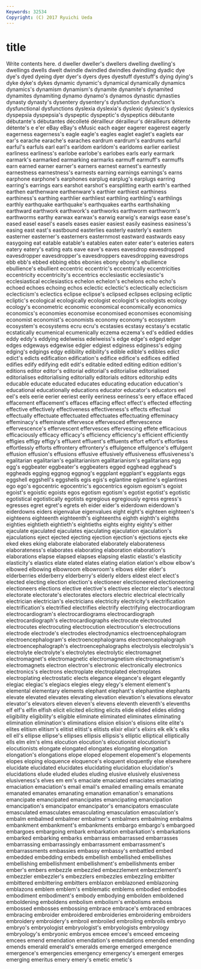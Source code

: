 ```yaml
---
Keywords: 32534 
Copyright: (C) 2017 Ryuichi Ueda
---
```


# title

Write contents here.
d dweller dweller's dwellers dwelling dwelling's dwellings dwells
dwelt dwindle dwindled dwindles dwindling dyadic dye dye's dyed dyeing
dyer dyer's dyers dyes dyestuff dyestuff's dying dying's dyke dyke's
dykes dynamic dynamic's dynamical dynamically dynamics dynamics's dynamism dynamism's dynamite
dynamite's dynamited dynamites dynamiting dynamo dynamo's dynamos dynastic dynasties dynasty
dynasty's dysentery dysentery's dysfunction dysfunction's dysfunctional dysfunctions dyslexia dyslexia's dyslexic
dyslexic's dyslexics dyspepsia dyspepsia's dyspeptic dyspeptic's dyspeptics débutante débutante's débutantes
décolleté dérailleur dérailleur's dérailleurs détente détente's e e'er eBay eBay's
eMusic each eager eagerer eagerest eagerly eagerness eagerness's eagle eagle's
eagles eaglet eaglet's eaglets ear ear's earache earache's earaches eardrum
eardrum's eardrums earful earful's earfuls earl earl's earldom earldom's earldoms
earlier earliest earliness earliness's earlobe earlobe's earlobes earls early earmark
earmark's earmarked earmarking earmarks earmuff earmuff's earmuffs earn earned earner
earner's earners earnest earnest's earnestly earnestness earnestness's earnests earning earnings
earnings's earns earphone earphone's earphones earplug earplug's earplugs earring earring's
earrings ears earshot earshot's earsplitting earth earth's earthed earthen earthenware
earthenware's earthier earthiest earthiness earthiness's earthing earthlier earthliest earthling earthling's
earthlings earthly earthquake earthquake's earthquakes earths earthshaking earthward earthwork earthwork's
earthworks earthworm earthworm's earthworms earthy earwax earwax's earwig earwig's earwigs
ease ease's eased easel easel's easels eases easier easiest easily
easiness easiness's easing east east's eastbound easterlies easterly easterly's eastern
easterner easterner's easterners easternmost eastward eastwards easy easygoing eat eatable
eatable's eatables eaten eater eater's eateries eaters eatery eatery's eating
eats eave eave's eaves eavesdrop eavesdropped eavesdropper eavesdropper's eavesdroppers eavesdropping
eavesdrops ebb ebb's ebbed ebbing ebbs ebonies ebony ebony's ebullience
ebullience's ebullient eccentric eccentric's eccentrically eccentricities eccentricity eccentricity's eccentrics ecclesiastic
ecclesiastic's ecclesiastical ecclesiastics echelon echelon's echelons echo echo's echoed echoes
echoing echos eclectic eclectic's eclectically eclecticism eclecticism's eclectics eclipse eclipse's
eclipsed eclipses eclipsing ecliptic ecliptic's ecological ecologically ecologist ecologist's ecologists
ecology ecology's econometric economic economical economically economics economics's economies economise
economised economises economising economist economist's economists economy economy's ecosystem ecosystem's
ecosystems ecru ecru's ecstasies ecstasy ecstasy's ecstatic ecstatically ecumenical ecumenically
eczema eczema's ed's eddied eddies eddy eddy's eddying edelweiss edelweiss's
edge edge's edged edger edges edgeways edgewise edgier edgiest edginess
edginess's edging edging's edgings edgy edibility edibility's edible edible's edibles
edict edict's edicts edification edification's edifice edifice's edifices edified edifies
edify edifying edit edit's editable edited editing edition edition's editions
editor editor's editorial editorial's editorialise editorialised editorialises editorialising editorially editorials
editors editorship edits educable educate educated educates educating education education's
educational educationally educations educator educator's educators eel eel's eels eerie
eerier eeriest eerily eeriness eeriness's eery efface effaced effacement effacement's
effaces effacing effect effect's effected effecting effective effectively effectiveness effectiveness's
effects effectual effectually effectuate effectuated effectuates effectuating effeminacy effeminacy's effeminate
effervesce effervesced effervescence effervescence's effervescent effervesces effervescing effete efficacious efficaciously
efficacy efficacy's efficiency efficiency's efficient efficiently effigies effigy effigy's effluent
effluent's effluents effort effort's effortless effortlessly efforts effrontery effrontery's effulgence
effulgence's effulgent effusion effusion's effusions effusive effusively effusiveness effusiveness's egalitarian
egalitarian's egalitarianism egalitarianism's egalitarians egg egg's eggbeater eggbeater's eggbeaters egged
egghead egghead's eggheads egging eggnog eggnog's eggplant eggplant's eggplants eggs
eggshell eggshell's eggshells egis egis's eglantine eglantine's eglantines ego ego's
egocentric egocentric's egocentrics egoism egoism's egoist egoist's egoistic egoists egos
egotism egotism's egotist egotist's egotistic egotistical egotistically egotists egregious egregiously
egress egress's egresses egret egret's egrets eh eider eider's eiderdown
eiderdown's eiderdowns eiders eigenvalue eigenvalues eight eight's eighteen eighteen's eighteens
eighteenth eighteenth's eighteenths eighth eighth's eighths eighties eightieth eightieth's eightieths
eights eighty eighty's either ejaculate ejaculated ejaculates ejaculating ejaculation ejaculation's
ejaculations eject ejected ejecting ejection ejection's ejections ejects eke eked
ekes eking elaborate elaborated elaborately elaborateness elaborateness's elaborates elaborating elaboration
elaboration's elaborations elapse elapsed elapses elapsing elastic elastic's elasticity elasticity's
elastics elate elated elates elating elation elation's elbow elbow's elbowed
elbowing elbowroom elbowroom's elbows elder elder's elderberries elderberry elderberry's elderly
elders eldest elect elect's elected electing election election's electioneer electioneered
electioneering electioneers elections elective elective's electives elector elector's electoral electorate
electorate's electorates electors electric electrical electrically electrician electrician's electricians electricity
electricity's electrification electrification's electrified electrifies electrify electrifying electrocardiogram electrocardiogram's electrocardiograms
electrocardiograph electrocardiograph's electrocardiographs electrocute electrocuted electrocutes electrocuting electrocution electrocution's electrocutions
electrode electrode's electrodes electrodynamics electroencephalogram electroencephalogram's electroencephalograms electroencephalograph electroencephalograph's electroencephalographs
electrolysis electrolysis's electrolyte electrolyte's electrolytes electrolytic electromagnet electromagnet's electromagnetic electromagnetism
electromagnetism's electromagnets electron electron's electronic electronically electronics electronics's electrons electroplate
electroplated electroplates electroplating electrostatic elects elegance elegance's elegant elegantly elegiac
elegiac's elegiacs elegies elegy elegy's element element's elemental elementary elements
elephant elephant's elephantine elephants elevate elevated elevates elevating elevation elevation's
elevations elevator elevator's elevators eleven eleven's elevens eleventh eleventh's elevenths
elf elf's elfin elfish elicit elicited eliciting elicits elide elided
elides eliding eligibility eligibility's eligible eliminate eliminated eliminates eliminating elimination
elimination's eliminations elision elision's elisions elite elite's elites elitism elitism's
elitist elitist's elitists elixir elixir's elixirs elk elk's elks ell
ell's ellipse ellipse's ellipses ellipsis ellipsis's elliptic elliptical elliptically ells
elm elm's elms elocution elocution's elocutionist elocutionist's elocutionists elongate elongated
elongates elongating elongation elongation's elongations elope eloped elopement elopement's elopements
elopes eloping eloquence eloquence's eloquent eloquently else elsewhere elucidate elucidated
elucidates elucidating elucidation elucidation's elucidations elude eluded eludes eluding elusive
elusively elusiveness elusiveness's elves em em's emaciate emaciated emaciates emaciating
emaciation emaciation's email email's emailed emailing emails emanate emanated emanates
emanating emanation emanation's emanations emancipate emancipated emancipates emancipating emancipation emancipation's
emancipator emancipator's emancipators emasculate emasculated emasculates emasculating emasculation emasculation's embalm
embalmed embalmer embalmer's embalmers embalming embalms embankment embankment's embankments embargo
embargo's embargoed embargoes embargoing embark embarkation embarkation's embarkations embarked embarking
embarks embarrass embarrassed embarrasses embarrassing embarrassingly embarrassment embarrassment's embarrassments embassies
embassy embassy's embattled embed embedded embedding embeds embellish embellished embellishes
embellishing embellishment embellishment's embellishments ember ember's embers embezzle embezzled embezzlement
embezzlement's embezzler embezzler's embezzlers embezzles embezzling embitter embittered embittering embitters
emblazon emblazoned emblazoning emblazons emblem emblem's emblematic emblems embodied embodies
embodiment embodiment's embody embodying embolden emboldened emboldening emboldens embolism embolism's
embolisms emboss embossed embosses embossing embrace embrace's embraced embraces embracing
embroider embroidered embroideries embroidering embroiders embroidery embroidery's embroil embroiled embroiling
embroils embryo embryo's embryologist embryologist's embryologists embryology embryology's embryonic embryos
emcee emcee's emceed emceeing emcees emend emendation emendation's emendations emended
emending emends emerald emerald's emeralds emerge emerged emergence emergence's emergencies
emergency emergency's emergent emerges emerging emeritus emery emery's emetic emetic's
